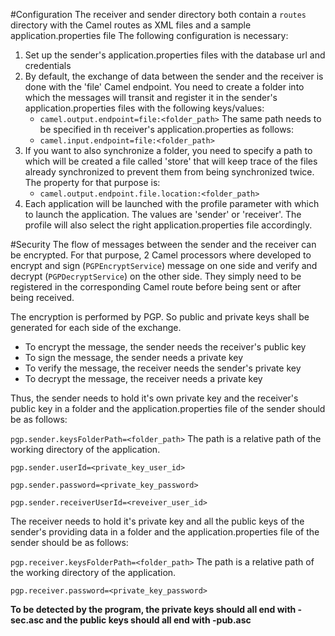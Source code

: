 #Configuration
The receiver and sender directory both contain a `routes` directory with the Camel routes as XML files and a sample application.properties file
The following configuration is necessary:
1. Set up the sender's application.properties files with the database url and credentials
2. By default, the exchange of data between the sender and the receiver is done with the 'file' Camel endpoint. 
You need to create a folder into which the messages will transit and register it in the sender's application.properties files with the following keys/values:
    * `camel.output.endpoint=file:<folder_path>`
The same path needs to be specified in th receiver's application.properties as follows:
    * `camel.input.endpoint=file:<folder_path>`
3. If you want to also synchronize a folder, you need to specify a path to which will be created a file called 'store' that will keep trace of the files already synchronized to prevent them from being synchronized twice.
The property for that purpose is: 
    * `camel.output.endpoint.file.location:<folder_path>`
4. Each application will be launched with the profile parameter with which to launch the application. The values are 'sender' or 'receiver'. The profile will also select the right application.properties file accordingly.

#Security
The flow of messages between the sender and the receiver can be encrypted. For that purpose, 2 Camel processors where developed to encrypt and sign (`PGPEncryptService`) message on one side
and verify and decrypt (`PGPDecryptService`) on the other side. They simply need to be registered in the corresponding Camel route before being sent or after being received.

The encryption is performed by PGP. So public and private keys shall be generated for each side of the exchange.
* To encrypt the message, the sender needs the receiver's public key
* To sign the message, the sender needs a private key
* To verify the message, the receiver needs the sender's private key
* To decrypt the message, the receiver needs a private key

Thus, the sender needs to hold it's own private key and the receiver's public key in a folder and the application.properties file of the sender should be as follows:

`pgp.sender.keysFolderPath=<folder_path>` The path is a relative path of the working directory of the application.

`pgp.sender.userId=<private_key_user_id>`

`pgp.sender.password=<private_key_password>`

`pgp.sender.receiverUserId=<reveiver_user_id>`

The receiver needs to hold it's private key and all the public keys of the sender's providing data in a folder and the application.properties file of the sender should be as follows:

`pgp.receiver.keysFolderPath=<folder_path>` The path is a relative path of the working directory of the application.

`pgp.receiver.password=<private_key_password>`

**To be detected by the program, the private keys should all end with -sec.asc and the public keys should all end with -pub.asc**
